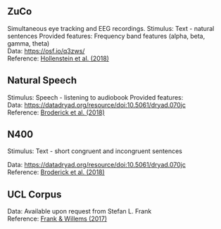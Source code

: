 ## ZuCo

Simultaneous eye tracking and EEG recordings.
Stimulus: Text - natural sentences
Provided features: Frequency band features (alpha, beta, gamma, theta)  
Data: https://osf.io/q3zws/  
Reference: [Hollenstein et al. (2018)](https://www.nature.com/articles/sdata2018291)

## Natural Speech

Stimulus: Speech - listening to audiobook
Provided features:  
Data: https://datadryad.org/resource/doi:10.5061/dryad.070jc  
Reference: [Broderick et al. (2018)](https://www.sciencedirect.com/science/article/pii/S0960982218301465)

## N400

Stimulus: Text - short congruent and incongruent sentences

Data: https://datadryad.org/resource/doi:10.5061/dryad.070jc  
Reference: [Broderick et al. (2018)](https://www.sciencedirect.com/science/article/pii/S0960982218301465)

## UCL Corpus

Data: Available upon request from Stefan L. Frank  
Reference: [Frank & Willems (2017)](https://www.tandfonline.com/doi/full/10.1080/23273798.2017.1323109)
